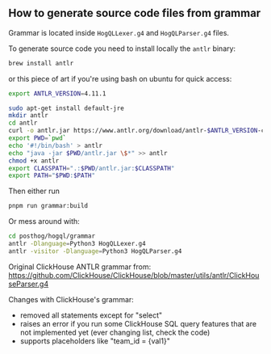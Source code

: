 ## How to generate source code files from grammar

Grammar is located inside `HogQLLexer.g4` and `HogQLParser.g4` files.

To generate source code you need to install locally the `antlr` binary:

```bash
brew install antlr
```

or this piece of art if you're using bash on ubuntu for quick access:

```bash
export ANTLR_VERSION=4.11.1

sudo apt-get install default-jre
mkdir antlr
cd antlr
curl -o antlr.jar https://www.antlr.org/download/antlr-$ANTLR_VERSION-complete.jar
export PWD=`pwd`
echo '#!/bin/bash' > antlr
echo "java -jar $PWD/antlr.jar \$*" >> antlr
chmod +x antlr
export CLASSPATH=".:$PWD/antlr.jar:$CLASSPATH"
export PATH="$PWD:$PATH"
```

Then either run

```bash
pnpm run grammar:build
```

Or mess around with:

```bash
cd posthog/hogql/grammar
antlr -Dlanguage=Python3 HogQLLexer.g4
antlr -visitor -Dlanguage=Python3 HogQLParser.g4
```

Original ClickHouse ANTLR grammar from: https://github.com/ClickHouse/ClickHouse/blob/master/utils/antlr/ClickHouseParser.g4

Changes with ClickHouse's grammar:

-   removed all statements except for "select"
-   raises an error if you run some ClickHouse SQL query features that are not implemented yet (ever changing list, check the code)
-   supports placeholders like "team_id = {val1}"
